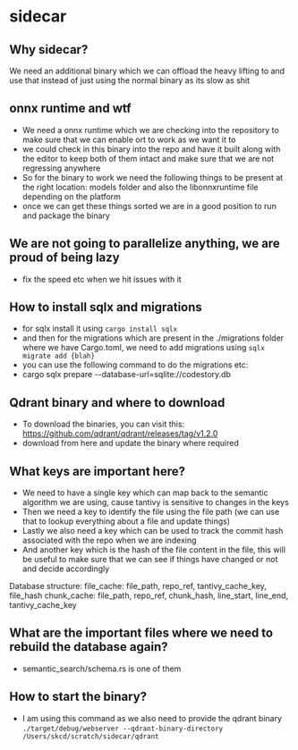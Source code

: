 # sidecar

## Why sidecar?

We need an additional binary which we can offload the heavy lifting to and use that instead of just using the normal binary as its slow as shit


## onnx runtime and wtf
- We need a onnx runtime which we are checking into the repository to make sure that we can enable ort
 to work as we want it to
- we could check in this binary into the repo and have it built along with the editor to keep both of them intact and make sure that we are not regressing anywhere
- So for the binary to work we need the following things to be present at the
 right location: models folder and also the libonnxruntime file depending on the platform
- once we can get these things sorted we are in a good position to run and package
the binary 

## We are not going to parallelize anything, we are proud of being lazy
- fix the speed etc when we hit issues with it

## How to install sqlx and migrations
- for sqlx install it using `cargo install sqlx`
- and then for the migrations which are present in the ./migrations folder where we have Cargo.toml, we need to add migrations using `sqlx migrate add {blah}`
- you can use the following command to do the migrations etc:
- cargo sqlx prepare --database-url=sqlite://codestory.db

## Qdrant binary and where to download
- To download the binaries, you can visit this: https://github.com/qdrant/qdrant/releases/tag/v1.2.0
- download from here and update the binary where required


## What keys are important here?
- We need to have a single key which can map back to the semantic algorithm we are using, cause tantivy is sensitive to changes
 in the keys
- Then we need a key to identify the file using the file path (we can use that to lookup everything about a file and update things)
- Lastly we also need a key which can be used to track the commit hash associated with the repo when we are indexing
- And another key which is the hash of the file content in the file, this will be useful to make sure that we can see if things have changed or not and decide accordingly

Database structure:
file_cache: file_path, repo_ref, tantivy_cache_key, file_hash
chunk_cache: file_path, repo_ref, chunk_hash, line_start, line_end, tantivy_cache_key


## What are the important files where we need to rebuild the database again?
- semantic_search/schema.rs is one of them

## How to start the binary?
- I am using this command as we also need to provide the qdrant binary
`./target/debug/webserver --qdrant-binary-directory /Users/skcd/scratch/sidecar/qdrant`
